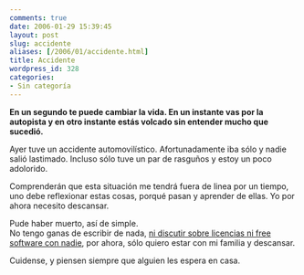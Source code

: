 ```yaml
---
comments: true
date: 2006-01-29 15:39:45
layout: post
slug: accidente
aliases: [/2006/01/accidente.html]
title: Accidente
wordpress_id: 328
categories:
- Sin categoría
---
```


**En un segundo te puede cambiar la vida. En un instante vas por la autopista y en otro instante estás volcado sin entender mucho que sucedió.**

Ayer tuve un accidente automovilístico. Afortunadamente iba sólo y nadie salió lastimado. Incluso sólo tuve un par de rasguños y estoy un poco adolorido.

Comprenderán que esta situación me tendrá fuera de linea por un tiempo, uno debe reflexionar estas cosas, porqué pasan y aprender de ellas. Yo por ahora necesito descansar.

Pude haber muerto, así de simple.  
No tengo ganas de escribir de nada, [ni discutir sobre licencias ni free software con nadie](http://mnm.uib.es/gallir/posts/2006/01/28/610/), por ahora, sólo quiero estar con mi familia y descansar.

Cuidense, y piensen siempre que alguien les espera en casa.



